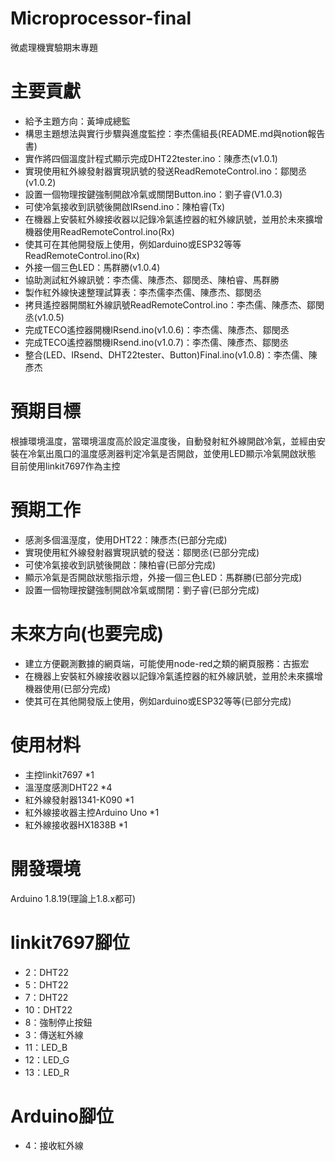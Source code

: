 # Microprocessor-final
 微處理機實驗期末專題   

# 主要貢獻
 - 給予主題方向：黃坤成總監
 - 構思主題想法與實行步驟與進度監控：李杰儒組長(README.md與notion報告書)
 - 實作將四個溫度計程式顯示完成DHT22tester.ino：陳彥杰(v1.0.1)
 - 實現使用紅外線發射器實現訊號的發送ReadRemoteControl.ino：鄒閔丞(v1.0.2)
 - 設置一個物理按鍵強制開啟冷氣或關閉Button.ino：劉子睿(V1.0.3)
 - 可使冷氣接收到訊號後開啟IRsend.ino：陳柏睿(Tx)
 - 在機器上安裝紅外線接收器以記錄冷氣遙控器的紅外線訊號，並用於未來擴增機器使用ReadRemoteControl.ino(Rx)
 - 使其可在其他開發版上使用，例如arduino或ESP32等等ReadRemoteControl.ino(Rx)
 - 外接一個三色LED：馬群勝(v1.0.4)
 - 協助測試紅外線訊號：李杰儒、陳彥杰、鄒閔丞、陳柏睿、馬群勝
 - 製作紅外線快速整理試算表：李杰儒李杰儒、陳彥杰、鄒閔丞
 - 拷貝遙控器開關紅外線訊號ReadRemoteControl.ino：李杰儒、陳彥杰、鄒閔丞(v1.0.5)
 - 完成TECO遙控器開機IRsend.ino(v1.0.6)：李杰儒、陳彥杰、鄒閔丞
 - 完成TECO遙控器關機IRsend.ino(v1.0.7)：李杰儒、陳彥杰、鄒閔丞
 - 整合(LED、IRsend、DHT22tester、Button)Final.ino(v1.0.8)：李杰儒、陳彥杰

# 預期目標
 根據環境溫度，當環境溫度高於設定溫度後，自動發射紅外線開啟冷氣，並經由安裝在冷氣出風口的溫度感測器判定冷氣是否開啟，並使用LED顯示冷氣開啟狀態  
 目前使用linkit7697作為主控

# 預期工作
 - 感測多個溫溼度，使用DHT22：陳彥杰(已部分完成)
 - 實現使用紅外線發射器實現訊號的發送：鄒閔丞(已部分完成)
 - 可使冷氣接收到訊號後開啟：陳柏睿(已部分完成)
 - 顯示冷氣是否開啟狀態指示燈，外接一個三色LED：馬群勝(已部分完成)
 - 設置一個物理按鍵強制開啟冷氣或關閉：劉子睿(已部分完成)

# 未來方向(也要完成)
 - 建立方便觀測數據的網頁端，可能使用node-red之類的網頁服務：古振宏
 - 在機器上安裝紅外線接收器以記錄冷氣遙控器的紅外線訊號，並用於未來擴增機器使用(已部分完成)
 - 使其可在其他開發版上使用，例如arduino或ESP32等等(已部分完成)

# 使用材料
 - 主控linkit7697 *1
 - 溫溼度感測DHT22 *4
 - 紅外線發射器1341-K090 *1
 - 紅外線接收器主控Arduino Uno *1
 - 紅外線接收器HX1838B *1

# 開發環境
 Arduino 1.8.19(理論上1.8.x都可)
 
# linkit7697腳位
- 2：DHT22
- 5：DHT22
- 7：DHT22
- 10：DHT22
- 8：強制停止按鈕
- 3：傳送紅外線
- 11：LED_B
- 12：LED_G
- 13：LED_R

# Arduino腳位
- 4：接收紅外線
